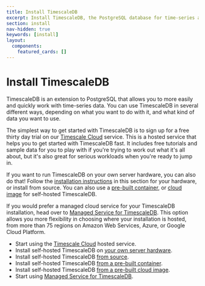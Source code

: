 ```yaml
---
title: Install TimescaleDB
excerpt: Install TimescaleDB, the PostgreSQL database for time-series and data analysis
section: install
nav-hidden: true
keywords: [install]
layout:
  components:
    featured_cards: []
---
```


# Install TimescaleDB

TimescaleDB is an extension to PostgreSQL that allows you to more easily and
quickly work with time-series data. You can use TimescaleDB in several different
ways, depending on what you want to do with it, and what kind of data you want
to use.

The simplest way to get started with TimescaleDB is to sign up for a free thirty
day trial on our [Timescale Cloud][tsc-install] service. This is a hosted
service that helps you to get started with TimescaleDB fast. It includes free
tutorials and sample data for you to play with if you're trying to work out
what it's all about, but it's also great for serious workloads when you're ready
to jump in.

If you want to run TimescaleDB on your own server hardware, you can also do
that! Follow the [installation instructions][self-hosted-install] in this
section for your hardware, or install from source. You can also use a
[pre-built container][self-hosted-container], or
[cloud image][self-hosted-cloud] for self-hosted TimescaleDB.

If you would prefer a managed cloud service for your TimescaleDB installation,
head over to [Managed Service for TimescaleDB][mst-install]. This option allows
you more flexibility in choosing where your installation is hosted, from more
than 75 regions on Amazon Web Services, Azure, or Google Cloud Platform.

*   Start using the [Timescale Cloud][tsc-install] hosted service.
*   Install self-hosted TimescaleDB on [your own server hardware][self-hosted-install].
*   Install self-hosted TimescaleDB [from source][self-hosted-source].
*   Install self-hosted TimescaleDB [from a pre-built container][self-hosted-container].
*   Install self-hosted TimescaleDB [from a pre-built cloud image][self-hosted-cloud].
*   Start using [Managed Service for TimescaleDB][mst-install].

[tsc-install]: /install/:currentVersion:/installation-cloud/
[self-hosted-install]: /install/:currentVersion:/self-hosted/
[self-hosted-source]: /install/:currentVersion:/self-hosted/installation-source/
[self-hosted-container]: /install/:currentVersion:/installation-docker/
[self-hosted-cloud]: /install/:currentVersion:/self-hosted/installation-debian/
[mst-install]: /install/:currentVersion:/installation-mst/
